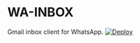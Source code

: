 # WA-INBOX
Gmail inbox client for WhatsApp.
[![Deploy](https://www.herokucdn.com/deploy/button.svg)](https://heroku.com/deploy?template=https://github.com/bunnykek/WA-INBOX)

